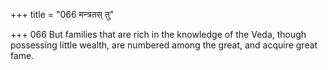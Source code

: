 +++
title = "066 मन्त्रतस् तु"

+++
066	But families that are rich in the knowledge of the Veda, though possessing little wealth, are numbered among the great, and acquire great fame.